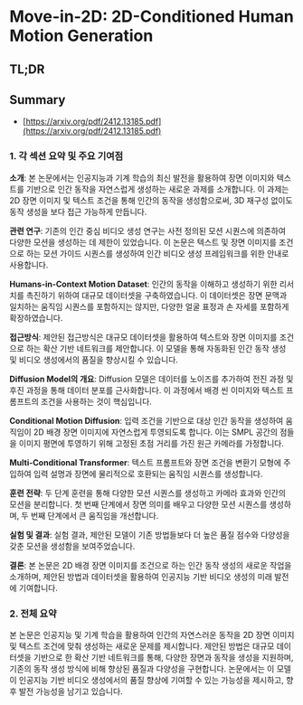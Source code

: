 # Move-in-2D: 2D-Conditioned Human Motion Generation
## TL;DR
## Summary
- [https://arxiv.org/pdf/2412.13185.pdf](https://arxiv.org/pdf/2412.13185.pdf)

### 1. 각 섹션 요약 및 주요 기여점

**소개**: 본 논문에서는 인공지능과 기계 학습의 최신 발전을 활용하여 장면 이미지와 텍스트를 기반으로 인간 동작을 자연스럽게 생성하는 새로운 과제를 소개합니다. 이 과제는 2D 장면 이미지 및 텍스트 조건을 통해 인간의 동작을 생성함으로써, 3D 재구성 없이도 동작 생성을 보다 접근 가능하게 만듭니다.

**관련 연구**: 기존의 인간 중심 비디오 생성 연구는 사전 정의된 모션 시퀀스에 의존하여 다양한 모션을 생성하는 데 제한이 있었습니다. 이 논문은 텍스트 및 장면 이미지를 조건으로 하는 모션 가이드 시퀀스를 생성하여 인간 비디오 생성 프레임워크를 위한 안내로 사용합니다.

**Humans-in-Context Motion Dataset**: 인간의 동작을 이해하고 생성하기 위한 리서치를 촉진하기 위하여 대규모 데이터셋을 구축하였습니다. 이 데이터셋은 장면 문맥과 일치하는 움직임 시퀀스를 포함하지는 않지만, 다양한 얼굴 표정과 손 자세를 포함하게 확장하였습니다.

**접근방식**: 제안된 접근방식은 대규모 데이터셋을 활용하여 텍스트와 장면 이미지를 조건으로 하는 확산 기반 네트워크를 제안합니다. 이 모델을 통해 자동화된 인간 동작 생성 및 비디오 생성에서의 품질을 향상시킬 수 있습니다.

**Diffusion Model의 개요**: Diffusion 모델은 데이터를 노이즈를 추가하여 전진 과정 및 후진 과정을 통해 데이터 분포를 근사화합니다. 이 과정에서 배경 씬 이미지와 텍스트 프롬프트의 조건을 사용하는 것이 핵심입니다.

**Conditional Motion Diffusion**: 입력 조건을 기반으로 대상 인간 동작을 생성하여 움직임이 2D 배경 장면 이미지에 자연스럽게 투영되도록 합니다. 이는 SMPL 공간의 점들을 이미지 평면에 투영하기 위해 고정된 초점 거리를 가진 원근 카메라를 가정합니다.

**Multi-Conditional Transformer**: 텍스트 프롬프트와 장면 조건을 변환기 모형에 주입하여 입력 설명과 장면에 물리적으로 호환되는 움직임 시퀀스를 생성합니다.

**훈련 전략**: 두 단계 훈련을 통해 다양한 모션 시퀀스를 생성하고 카메라 효과와 인간의 모션을 분리합니다. 첫 번째 단계에서 장면 의미를 배우고 다양한 모션 시퀀스를 생성하며, 두 번째 단계에서 큰 움직임을 개선합니다.

**실험 및 결과**: 실험 결과, 제안된 모델이 기존 방법들보다 더 높은 품질 점수와 다양성을 갖춘 모션을 생성함을 보여주었습니다.

**결론**: 본 논문은 2D 배경 장면 이미지를 조건으로 하는 인간 동작 생성의 새로운 작업을 소개하며, 제안된 방법과 데이터셋을 활용하여 인공지능 기반 비디오 생성의 미래 발전에 기여합니다.

### 2. 전체 요약

본 논문은 인공지능 및 기계 학습을 활용하여 인간의 자연스러운 동작을 2D 장면 이미지 및 텍스트 조건에 맞춰 생성하는 새로운 문제를 제시합니다. 제안된 방법은 대규모 데이터셋을 기반으로 한 확산 기반 네트워크를 통해, 다양한 장면과 동작을 생성을 지원하며, 기존의 동작 생성 방식에 비해 향상된 품질과 다양성을 구현합니다. 논문에서는 이 모델이 인공지능 기반 비디오 생성에서의 품질 향상에 기여할 수 있는 가능성을 제시하고, 향후 발전 가능성을 남기고 있습니다.